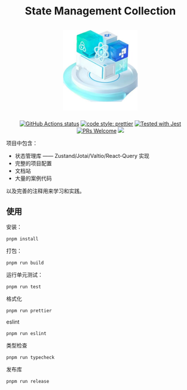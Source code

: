 <div align="center">
  <h1 align="center">
    State Management Collection
    <br />
    <br />
    <a href="https://juejin.cn/book/7311970169411567626?utm_source=course_list">
      <img src="./website/static/img/juejin.jpg" alt="State Management Collection" width="200">
    </a>
  </h1>
</div>

<p align="center">
  <a href="https://github.com/q-u-n/state-management-collection/actions/workflows/test.yml"><img src="https://github.com/q-u-n/state-management-collection/actions/workflows/test.yml/badge.svg" alt="GitHub Actions status"></a>
  <a href= "https://github.com/prettier/prettier"><img alt="code style: prettier" src="https://img.shields.io/badge/code_style-prettier-ff69b4.svg"></a>
  <a href="https://github.com/facebook/jest"><img src="https://img.shields.io/badge/tested_with-jest-99424f.svg" alt="Tested with Jest"></a>
  <a href="CONTRIBUTING.md#pull-requests"><img src="https://img.shields.io/badge/PRs-welcome-brightgreen.svg" alt="PRs Welcome"></a>
  <a href="#license"><img src="https://img.shields.io/github/license/sourcerer-io/hall-of-fame.svg?colorB=ff0000"></a>
</p>

项目中包含：

- 状态管理库 —— Zustand/Jotai/Valtio/React-Query 实现
- 完整的项目配置
- 文档站
- 大量的案例代码

以及完善的注释用来学习和实践。

## 使用

安装：

```
pnpm install
```

打包：

```
pnpm run build
```

运行单元测试：

```
pnpm run test
```

格式化

```
pnpm run prettier
```

eslint

```
pnpm run eslint
```

类型检查

```
pnpm run typecheck
```

发布库

```
pnpm run release
```
